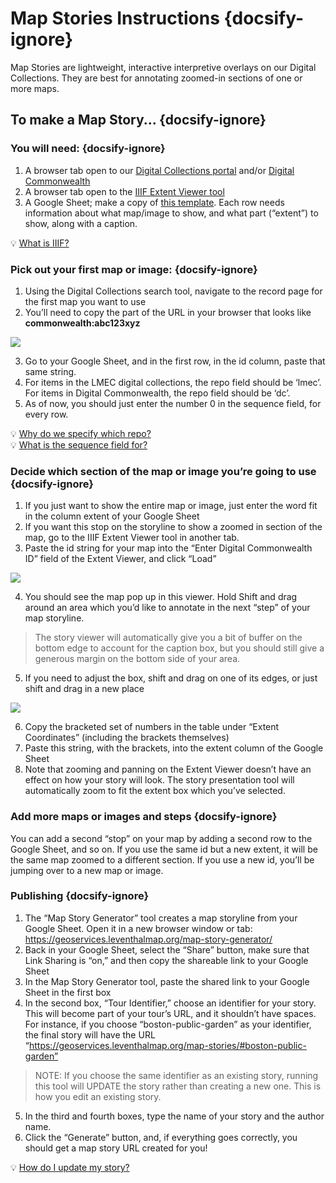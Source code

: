 # Map Stories Instructions {docsify-ignore}

Map Stories are lightweight, interactive interpretive overlays on our Digital Collections. They are best for annotating zoomed-in sections of one or more maps. 

## To make a Map Story... {docsify-ignore}

### You will need: {docsify-ignore}
1. A browser tab open to our [Digital Collections portal](https://collections.leventhalmap.org/ "Digital Collections portal") and/or [Digital Commonwealth](https://www.digitalcommonwealth.org/ "Digital Commonwealth")  <br>
2. A browser tab open to the [IIIF Extent Viewer tool](https://geoservices.leventhalmap.org/iiif-extent-viewer/ "IIIF Extent Viewer tool")  <br> 
3. A Google Sheet; make a copy of [this template](https://docs.google.com/spreadsheets/d/1oe9omQd62_WSQiV7o8WOZPawB2oNEwabAmrOxYTs0gE/edit?usp=sharing "this template"). Each row needs information about what map/image to show, and what part (“extent”) to show, along with a caption. 

<div class = "considerations"> 
💡 <a href = "https://geoservices.leventhalmap.org/docs/#/guides/tools-guides/map-stories/how-it-works?id=iiif" target = "_self">What is IIIF? </a> 
</div> 

### Pick out your first map or image: {docsify-ignore}
1. Using the Digital Collections search tool, navigate to the record page for the first map you want to use <br> 
2. You’ll need to copy the part of the URL in your browser that looks like **commonwealth:abc123xyz**

<img src='https://geoservices.leventhalmap.org/docs/media/img/identifier-dc.png'></img>


3. Go to your Google Sheet, and in the first row, in the id column, paste that same string. <br>
4. For items in the LMEC digital collections, the repo field should be ‘lmec’. For items in Digital Commonwealth, the repo field should be ‘dc’. <br>
5. As of now, you should just enter the number 0 in the sequence field, for every row. 



<div class = "considerations"> 
💡 <a href = "https://geoservices.leventhalmap.org/docs/#/guides/tools-guides/map-stories/how-it-works?id=repo" target = "_self">Why do we specify which repo? </a> 
</div> 
<div class = "considerations"> 
💡 <a href = "https://geoservices.leventhalmap.org/docs/#/guides/tools-guides/map-stories/how-it-works?id=sequence" target = "_self">What is the sequence field for? </a> 
</div> 
  


### Decide which section of the map or image you’re going to use {docsify-ignore}

1. If you just want to show the entire map or image, just enter the word fit in the column extent of your Google Sheet 
2. If you want this stop on the storyline to show a zoomed in section of the map, go to the IIIF Extent Viewer tool in another tab.  
3. Paste the id string for your map into the “Enter Digital Commonwealth ID” field of the Extent Viewer, and click “Load” 

<img src='https://geoservices.leventhalmap.org/docs/media/img/iiif-viewer.png'></img>

4. You should see the map pop up in this viewer. Hold Shift and drag around an area which you’d like to annotate in the next “step” of your map storyline. 

> The story viewer will automatically give you a bit of buffer on the bottom edge to account for the caption box, but you should still give a generous margin on the bottom side of your area.

5. If you need to adjust the box, shift and drag on one of its edges, or just shift and drag in a new place

<img src='https://geoservices.leventhalmap.org/docs/media/img/shift-drag.png'></img>

6. Copy the bracketed set of numbers in the table under “Extent Coordinates” (including the brackets themselves) 
7. Paste this string, with the brackets, into the extent column of the Google Sheet 
8. Note that zooming and panning on the Extent Viewer doesn’t have an effect on how your story will look. The story presentation tool will automatically zoom to fit the extent box which you’ve selected. 

### Add more maps or images and steps {docsify-ignore}

You can add a second “stop” on your map by adding a second row to the Google Sheet, and so on. If you use the same id but a new extent, it will be the same map zoomed to a different section. If you use a new id, you’ll be jumping over to a new map or image. 


### Publishing {docsify-ignore}

1. The “Map Story Generator” tool creates a map storyline from your Google Sheet. Open it in a new browser window or tab: https://geoservices.leventhalmap.org/map-story-generator/ 
2. Back in your Google Sheet, select the “Share” button, make sure that Link Sharing is “on,” and then copy the shareable link to your Google Sheet 
3. In the Map Story Generator tool, paste the shared link to your Google Sheet in the first box 
4. In the second box, “Tour Identifier,” choose an identifier for your story. This will become part of your tour’s URL, and it shouldn’t have spaces. For instance, if you choose “boston-public-garden” as your identifier, the final story will have the URL “https://geoservices.leventhalmap.org/map-stories/#boston-public-garden” 

>NOTE: If you choose the same identifier as an existing story, running this tool will UPDATE the story rather than creating a new one. This is how you edit an existing story. 

5. In the third and fourth boxes, type the name of your story and the author name. 
6. Click the “Generate” button, and, if everything goes correctly, you should get a map story URL created for you!  


<div class = "considerations"> 
💡 <a href = "https://geoservices.leventhalmap.org/docs/#/guides/tools-guides/map-stories/how-it-works?id=making-updates" target = "_self">How do I update my story? </a> 
</div> 